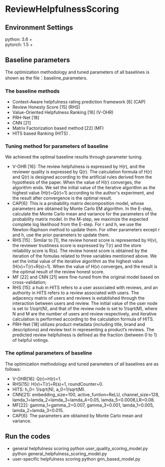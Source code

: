 # ReviewHelpfulnessScoring  

## Environment Settings  
python: 3.6 +  
pytorch: 1.5 +  


## Baseline parameters
The optimization methodology and tuned parameters of all baselines is shown as the file：baseline_parameters.
### The baseline methods
* Context-Aware helpfulness rating prediction framework [6] (CAP) 
* Review Honesty Score [15] (RHS)   
* Value-Oriented Helpfulness Ranking [16] (V-OHR) 
* PRH-Net [18]
* CNN [21] 
* Matrix Factorization based method [22] (MF) 
 * HITS based Ranking (HITS) . 

### Tuning method for parameters of baseline
We achieved the optimal baseline results through parameter tuning.   
* V-OHR [16]: The review helpfulness is expressed by H(r), and the reviewer quality is expressed by Q(r). The calculation formula of H(r) and Q(r) is designed according to the artificial rules derived from the hypothesis of the paper. When the value of H(r) converges, the algorithm ends. We set the initial value of the iterative algorithm as the highest value (H(r)=Q(r)=1) according to the author's experiment, and the result after convergence is the optimal result.  
* CAP[6]: This is a probability matrix decomposition model, whose parameters are obtained by Monte Carlo EM algorithm. In the E-step, calculate the Monte Carlo mean and variance for the parameters of the probability matrix model. In the M-step, we maximize the expected complete log likelihood from the E-step. For r and h, we use the Newton-Raphson method to update them. For other parameters except r and h, use the prior parameters to update them.
* RHS [15] : Similar to [1], the review honest score is represented by H(v), the reviewer trustiness score is expressed by T(r) and the store reliability score is R(s). The review honest score is obtained by the iteration of the fomulas related to three variables mentioned above. We set the initial value of the iterative algorithm as the highest value (H(v)=T(r)=R(s)=1). When the value of H(v) converges, and the result is the optimal result of the review honest score.
* MF [22] and CNN [21] were fine-tuned from the original model based on cross-validation;
* RHS [15]: a hub in HITS refers to a user associated with reviews, and an authority in HITS refers to a review associated with users. The adjacency matrix of users and reviews is established through the interaction between users and review. The initial value of the user node is set to 1/sqrt(N), and that of the review node is set to 1/sqrt(M), where N and M are the number of users and review respectively, and iterative calculation is performed according to the calculation formula of HITS.
* PRH-Net [18] utilizes product metadata (including title, brand and descriptions) and review text in representing a product’s reviews. The predicted review helpfulness is defined as the fraction (between 0 to 1) of helpful votings.

### The optimal parameters of baseline
The optimization methodology and tuned parameters of all baselines are as follows:  
* V-OHR[16]: Q(r)=H(r)=1.  
* RHS[15]: H(v)=T(r)=R(s)=1, roundCounter=0.  
* HITS: h_0= 1/sqrt(N), a_0=1/sqrt(M).  
* CNN[21]: embedding_size=100, active_funtion=ReLU, channel_size=128, lamda_1=lamda_2=lamda_3=lamda_4=0.05, lamda_5=0.0008,LR=0.08.  
* MF[22]: gamma_1=gamma_2=0.007, gamma_3=0.001, lamda_1=0.005, lamda_2=lamda_3=0.015.  
* CAP[6]: The parameters are obtained by Monte Carlo mean and variance.  

## Run the codes
* general helpfulness scoring
python user_quality_scoring_model.py
python general_helpfulness_scoring_model.py
* user-specific helpfulness scoring
python gnn_based_model.py

